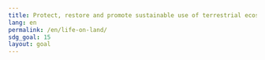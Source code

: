 ```yaml
---
title: Protect, restore and promote sustainable use of terrestrial ecosystems, sustainably manage forests, combat desertification, and halt and reverse land degradation and halt biodiversity loss
lang: en
permalink: /en/life-on-land/
sdg_goal: 15
layout: goal
---
```

